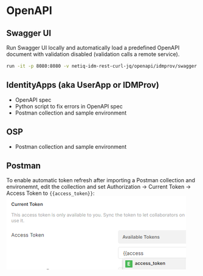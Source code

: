 # OpenAPI

## Swagger UI

Run Swagger UI locally and automatically load a predefined OpenAPI document with validation disabled (validation calls a remote service).

```bash
run -it -p 8080:8080 -v netiq-idm-rest-curl-jq/openapi/idmprov/swagger.json:/usr/share/nginx/html/swagger.json --name swagger-ui -e SWAGGER_JSON=/usr/share/nginx/html/swagger.json -e VALIDATOR_URL=none  swaggerapi/swagger-ui:v3.51.1
```

## IdentityApps (aka UserApp or IDMProv)

- OpenAPI spec
- Python script to fix errors in OpenAPI spec
- Postman collection and sample environment

## OSP

- Postman collection and sample environment

## Postman

To enable automatic token refresh after importing a Postman collection and environemnt, edit the collection and set Authorization -> Current Token -> Access Token to `{{access_token}}`:
![Set Access Token field to environment variable](postman-collection-current-token.png)
